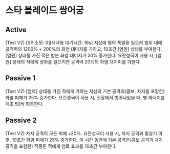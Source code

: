 # 스타 블레이드 쌍어궁

## Active

(Test V2)
[SP 소모: 0][재사용 대기시간: 16s] 지상에 별의 폭발을 일으켜 범위 내에 공격력의 1200% + 200%의 화염 대미지를 가하고, 10초간 [염원] 상태를 부여한다. [염원] 상태를 가진 적은 받는 화염 대미지가 20% 증가한다. 요란성극이 사용 시, [염원] 상태의 적에게 성화를 일으키면 공격력 20%의 화염 대지미를 가한다.

## Passive 1

(Test V2)
[염료] 상태를 가진 적에게 가하는 자신의 기본 공격의(콤보, 차지를 포함한) 화염 피해가 25% 증가한다. 요란성극이 사용 시, 전장에서 벗어나있을 때, 별 에너지를 매초 50씩 회복한다.

## Passive 2

(Test V2)
차지 공격의 모든 피해 +20%. 요란성극이 사용 시, 차지 공격과 필살기 이후, 10초간 화염 피해가 25% 증가한다. 이 시간 동안에 기본 공격은(콤보 공격과 차지 공격을 포함한) 적중된 적에게 염료 효과를 10초간 부여한다.
